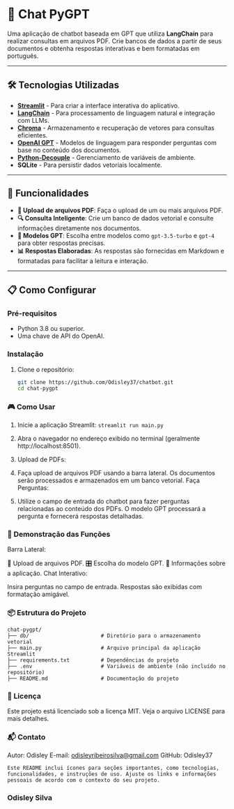 # 🤖 Chat PyGPT

Uma aplicação de chatbot baseada em GPT que utiliza **LangChain** para realizar consultas em arquivos PDF. Crie bancos de dados a partir de seus documentos e obtenha respostas interativas e bem formatadas em português.

---

## 🛠️ Tecnologias Utilizadas

- **[Streamlit](https://streamlit.io/)** - Para criar a interface interativa do aplicativo.
- **[LangChain](https://langchain.com/)** - Para processamento de linguagem natural e integração com LLMs.
- **[Chroma](https://www.trychroma.com/)** - Armazenamento e recuperação de vetores para consultas eficientes.
- **[OpenAI GPT](https://openai.com/)** - Modelos de linguagem para responder perguntas com base no conteúdo dos documentos.
- **[Python-Decouple](https://pypi.org/project/python-decouple/)** - Gerenciamento de variáveis de ambiente.
- **SQLite** - Para persistir dados vetoriais localmente.

---

## 🚀 Funcionalidades

- **📂 Upload de arquivos PDF**: Faça o upload de um ou mais arquivos PDF.
- **🔍 Consulta Inteligente**: Crie um banco de dados vetorial e consulte informações diretamente nos documentos.
- **🤝 Modelos GPT**: Escolha entre modelos como `gpt-3.5-turbo` e `gpt-4` para obter respostas precisas.
- **📊 Respostas Elaboradas**: As respostas são fornecidas em Markdown e formatadas para facilitar a leitura e interação.

---

## 📋 Como Configurar

### Pré-requisitos

- Python 3.8 ou superior.
- Uma chave de API do OpenAI.

### Instalação

1. Clone o repositório:
   ```bash
   git clone https://github.com/Odisley37/chatbot.git
   cd chat-pygpt
### 🎮 Como Usar
1. Inicie a aplicação Streamlit:
```streamlit run main.py```
2. Abra o navegador no endereço exibido no terminal (geralmente http://localhost:8501).

3. Upload de PDFs:

4. Faça upload de arquivos PDF usando a barra lateral.
Os documentos serão processados e armazenados em um banco vetorial.
Faça Perguntas:

5. Utilize o campo de entrada do chatbot para fazer perguntas relacionadas ao conteúdo dos PDFs.
O modelo GPT processará a pergunta e fornecerá respostas detalhadas.
### 🧩 Demonstração das Funções
Barra Lateral:

📂 Upload de arquivos PDF.
🎛️ Escolha do modelo GPT.
📑 Informações sobre a aplicação.
Chat Interativo:

Insira perguntas no campo de entrada.
Respostas são exibidas com formatação amigável.

### 📦 Estrutura do Projeto

````
chat-pygpt/
├── db/                       # Diretório para o armazenamento vetorial
├── main.py                   # Arquivo principal da aplicação Streamlit
├── requirements.txt          # Dependências do projeto
├── .env                      # Variáveis de ambiente (não incluído no repositório)
├── README.md                 # Documentação do projeto
````

### 📝 Licença

Este projeto está licenciado sob a licença MIT. Veja o arquivo LICENSE para mais detalhes.

### 📬 Contato
Autor: Odisley
E-mail: odisleyribeirosilva@gmail.com
GitHub: Odisley37


````Este README inclui ícones para seções importantes, como tecnologias, funcionalidades, e instruções de uso. Ajuste os links e informações pessoais de acordo com o contexto do seu projeto.````
### Odisley Silva 